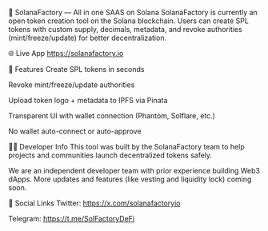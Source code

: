 🧪 SolanaFactory — All in one SAAS on Solana
SolanaFactory is currently an open token creation tool on the Solana blockchain.
Users can create SPL tokens with custom supply, decimals, metadata, and revoke authorities (mint/freeze/update) for better decentralization.

🌐 Live App
https://solanafactory.io

🔧 Features
Create SPL tokens in seconds

Revoke mint/freeze/update authorities

Upload token logo + metadata to IPFS via Pinata

Transparent UI with wallet connection (Phantom, Solflare, etc.)

No wallet auto-connect or auto-approve

👨‍💻 Developer Info
This tool was built by the SolanaFactory team to help projects and communities launch decentralized tokens safely.

We are an independent developer team with prior experience building Web3 dApps.
More updates and features (like vesting and liquidity lock) coming soon.

🔗 Social Links
Twitter: https://x.com/solanafactoryio

Telegram: https://t.me/SolFactoryDeFi